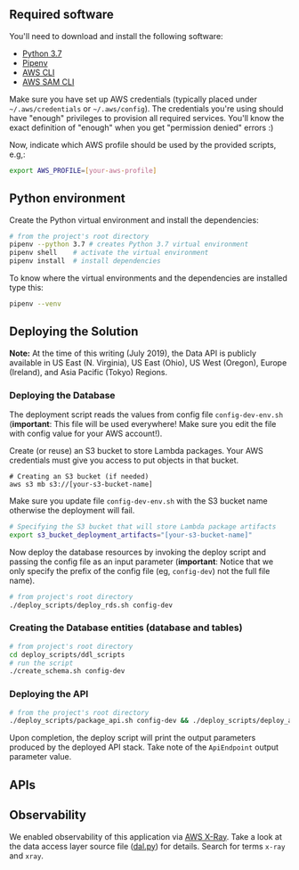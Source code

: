 


## Required software

You'll need to download and install the following software:

* [Python 3.7](https://www.python.org/downloads/)
* [Pipenv](https://pypi.org/project/pipenv/)
* [AWS CLI](https://aws.amazon.com/cli/)
* [AWS SAM CLI](https://docs.aws.amazon.com/serverless-application-model/latest/developerguide/serverless-sam-cli-install.html)

Make sure you have set up AWS credentials (typically placed under `~/.aws/credentials` or `~/.aws/config`). The credentials you're using should have "enough" privileges to provision all required services. You'll know the exact definition of "enough" when you get "permission denied" errors :)

Now, indicate which AWS profile should be used by the provided scripts, e.g,:

```bash
export AWS_PROFILE=[your-aws-profile]
```

## Python environment

Create the Python virtual environment and install the dependencies:

```bash
# from the project's root directory
pipenv --python 3.7 # creates Python 3.7 virtual environment
pipenv shell    # activate the virtual environment
pipenv install  # install dependencies
```

To know where the virtual environments and the dependencies are installed type this:

```bash
pipenv --venv
```

## Deploying the Solution

**Note:** At the time of this writing (July 2019), the Data API is publicly available in US East (N. Virginia), US East (Ohio), US West (Oregon), Europe (Ireland), and Asia Pacific (Tokyo) Regions.


### Deploying the Database

The deployment script reads the values from config file ```config-dev-env.sh``` (__important__: This file will be used everywhere! Make sure you edit the file with config value for your AWS account!).

Create (or reuse) an S3 bucket to store Lambda packages. Your AWS credentials must give you access to put objects in that bucket.

```
# Creating an S3 bucket (if needed)
aws s3 mb s3://[your-s3-bucket-name]
```

Make sure you update file `config-dev-env.sh` with the S3 bucket name otherwise the deployment will fail.

```bash
# Specifying the S3 bucket that will store Lambda package artifacts
export s3_bucket_deployment_artifacts="[your-s3-bucket-name]"
```

Now deploy the database resources by invoking the deploy script and passing the config file as an input parameter (__important__: Notice that we only specify the prefix of the config file (eg, `config-dev`) not the full file name).

```bash
# from project's root directory
./deploy_scripts/deploy_rds.sh config-dev
```

### Creating the Database entities (database and tables)

```bash
# from project's root directory
cd deploy_scripts/ddl_scripts
# run the script
./create_schema.sh config-dev
```

### Deploying the API

```bash
# from the project's root directory
./deploy_scripts/package_api.sh config-dev && ./deploy_scripts/deploy_api.sh config-dev
```

Upon completion, the deploy script will print the output parameters produced by the deployed API stack. Take note of the ```ApiEndpoint``` output parameter value.

## APIs



## Observability

We enabled observability of this application via [AWS X-Ray](https://aws.amazon.com/xray/). Take a look at the data access layer source file ([dal.py](https://github.com/aws-samples/aws-aurora-serverless-data-api-sam/blob/master/lambdas/helper/dal.py#L67)) for details. Search for terms `x-ray` and `xray`.

